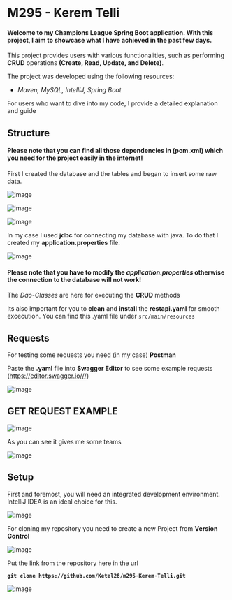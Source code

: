 # M295 - Kerem Telli
#### Welcome to my **Champions League** Spring Boot application. With this project, I aim to showcase what I have achieved in the past few days.

This project provides users with various functionalities, such as performing **CRUD** operations **(Create, Read, Update, and Delete)**.

The project was developed using the following resources:

* *Maven,
MySQL,
IntelliJ,
Spring Boot*

For users who want to dive into my code, I provide a detailed explanation and guide

## Structure

#### Please note that you can find all those dependencies in (pom.xml) which you need for the project easily in the internet!
First I created the database and the tables and began to insert some raw data.

![image](https://github.com/Ketel28/m295-Kerem-Telli/assets/96288839/903be4e2-f975-40c3-b1c5-c30992dc68c2)

![image](https://github.com/Ketel28/m295-Kerem-Telli/assets/96288839/688c0da1-160d-497a-9f07-371d928c156f)

![image](https://github.com/Ketel28/m295-Kerem-Telli/assets/96288839/8c3a063a-63ad-4ce8-9362-11c0303b36a6)

In my case I used **jdbc** for connecting my database with java. To do that I created my **application.properties** file.

![image](https://github.com/Ketel28/m295-Kerem-Telli/assets/96288839/4c14134b-1a01-44ff-b80b-21ffd76da82a)

#### Please note that you have to modify the *application.properties* otherwise the connection to the database will not work!

The *Dao-Classes* are here for executing the **CRUD** methods

Its also important for you to **clean** and **install** the **restapi.yaml** for smooth excecution. You can find this .yaml file under ```src/main/resources```

## Requests

For testing some requests you need (in my case) **Postman**

Paste the **.yaml** file into **Swagger Editor** to see some example requests
(https://editor.swagger.io///)

![image](https://github.com/Ketel28/m295-Kerem-Telli/assets/96288839/326afc78-1483-48a9-b2b6-7b00d216de71)

## GET REQUEST EXAMPLE

![image](https://github.com/Ketel28/m295-Kerem-Telli/assets/96288839/0727e57f-65c6-44f5-aa36-d38e7403c054)

As you can see it gives me some teams

![image](https://github.com/Ketel28/m295-Kerem-Telli/assets/96288839/7de49b20-8d3c-4ba4-823d-6e558467fed7)











## Setup

First and foremost, you will need an integrated development environment.
IntelliJ IDEA is an ideal choice for this.

![image](https://github.com/Ketel28/m295-Kerem-Telli/assets/96288839/386aeefc-98da-4c2b-85f9-2a6b48e5276e)

For cloning my repository you need to create a new Project from **Version Control**

![image](https://github.com/Ketel28/m295-Kerem-Telli/assets/96288839/f2e3030f-1ee5-4c2e-bf2e-e4f3f11ba3fb)

Put the link from the repository here in the url

**```git clone https://github.com/Ketel28/m295-Kerem-Telli.git```**

![image](https://github.com/Ketel28/m295-Kerem-Telli/assets/96288839/eaaae595-70f9-471a-82ad-7164c82b827e)

